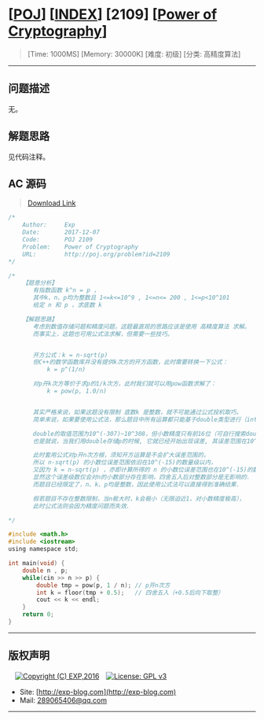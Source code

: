 # [[POJ](http://poj.org/)] [[INDEX](https://github.com/lyy289065406/POJ-Solving-Reports)] [2109] [[Power of Cryptography](http://poj.org/problem?id=2109)]

> [Time: 1000MS] [Memory: 30000K] [难度: 初级] [分类: 高精度算法]

------

## 问题描述

无。

## 解题思路

见代码注释。

## AC 源码

> [Download Link](/reports/POJ2109-Power%20of%20Cryptography/src)


```c
/*
	Author:     Exp
	Date:       2017-12-07
	Code:       POJ 2109
	Problem:    Power of Cryptography
	URL:		http://poj.org/problem?id=2109
*/

/*
	【题意分析】
	   有指数函数 k^n = p ，
	   其中k、n、p均为整数且 1<=k<=10^9 , 1<=n<= 200 , 1<=p<10^101
	   给定 n 和 p ，求底数 k

	【解题思路】
	   考虑到数值存储问题和精度问题，这题最直观的思路应该是使用 高精度算法 求解。
	   而事实上，这题也可用公式法求解，但需要一些技巧。


	   开方公式：k = n-sqrt(p)
	   但C++的数学函数库并没有提供k次方的开方函数，此时需要转换一下公式：
	       k = p^(1/n)

	   对p开k次方等价于求p的1/k次方，此时我们就可以用pow函数求解了：
	       k = pow(p, 1.0/n)


	   其实严格来说，如果这题没有限制 底数k 是整数，就不可能通过公式投机取巧。
	   简单来说，如果要使用公式法，那么题目中所有运算都只能基于double类型进行（int会溢出）

	   double的取值范围为10^(-307)~10^308，但小数精度只有前16位（可自行搜索double的精度丢失问题）.
	   也是就说，当我们用double存储p的时候, 它就已经开始出现误差, 其误差范围在10^(-15)的数量级左右.

	   此时套用公式对p开n次方根，须知开方运算是不会扩大误差范围的，
	   所以 n-sqrt(p) 的小数位误差范围依旧在10^(-15)的数量级以内，
	   又因为 k = n-sqrt(p) ，亦即计算所得的 n 的小数位误差范围也在10^(-15)的数量级以内,
	   显然这个误差级数仅会对n的小数部分存在影响，四舍五入后对整数部分是无影响的.
	   而题目已经限定了，n、k、p均是整数，因此使用公式法可以直接得到准确结果.

	   假若题目不存在整数限制，当n极大时，k会极小（无限迫近1，对小数精度极高），
	   此时公式法则会因为精度问题而失效.

*/

#include <math.h>
#include <iostream>
using namespace std;

int main(void) {
	double n , p;
	while(cin >> n >> p) {
		double tmp = pow(p, 1 / n);	// p开n次方
		int k = floor(tmp + 0.5);	// 四舍五入（+0.5后向下取整）
		cout << k << endl;
	}
	return 0;
}


```

------

## 版权声明

　[![Copyright (C) EXP,2016](https://img.shields.io/badge/Copyright%20(C)-EXP%202016-blue.svg)](http://exp-blog.com)　[![License: GPL v3](https://img.shields.io/badge/License-GPL%20v3-blue.svg)](https://www.gnu.org/licenses/gpl-3.0)
  

- Site: [http://exp-blog.com](http://exp-blog.com) 
- Mail: <a href="mailto:289065406@qq.com?subject=[EXP's Github]%20Your%20Question%20（请写下您的疑问）&amp;body=What%20can%20I%20help%20you?%20（需要我提供什么帮助吗？）">289065406@qq.com</a>


------
